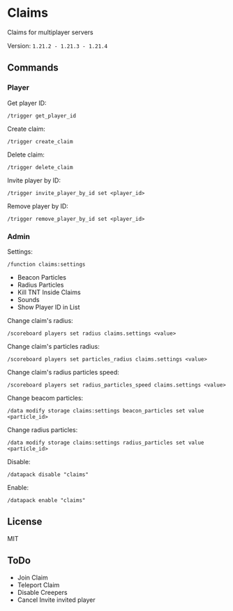 # Claims

Claims for multiplayer servers

Version: `1.21.2 - 1.21.3 - 1.21.4`

## Commands

### Player

Get player ID:

```mcfunction
/trigger get_player_id
```

Create claim:

```mcfunction
/trigger create_claim
```

Delete claim:

```mcfunction
/trigger delete_claim
```

Invite player by ID:

```mcfunction
/trigger invite_player_by_id set <player_id>
```

Remove player by ID:

```mcfunction
/trigger remove_player_by_id set <player_id>
```

### Admin

Settings:

```mcfunction
/function claims:settings
```

- Beacon Particles
- Radius Particles
- Kill TNT Inside Claims
- Sounds
- Show Player ID in List

Change claim's radius:

```mcfunction
/scoreboard players set radius claims.settings <value>
```

Change claim's particles radius:

```mcfunction
/scoreboard players set particles_radius claims.settings <value>
```

Change claim's radius particles speed:

```mcfunction
/scoreboard players set radius_particles_speed claims.settings <value>
```

Change beacom particles:

```mcfunction
/data modify storage claims:settings beacon_particles set value <particle_id>
```

Change radius particles:

```mcfunction
/data modify storage claims:settings radius_particles set value <particle_id>
```

Disable:

```mcfunction
/datapack disable "claims"
```

Enable:

```mcfunction
/datapack enable "claims"
```

## License

MIT

## ToDo

- Join Claim
- Teleport Claim
- Disable Creepers
- Cancel Invite invited player